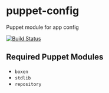 puppet-config
=============

Puppet module for app config

[![Build Status](https://travis-ci.org/hanjianwei/puppet-dotfiles.svg?branch=master)](https://travis-ci.org/hanjianwei/puppet-dotfiles)

## Required Puppet Modules

- `boxen`
- `stdlib`
- `repository`
